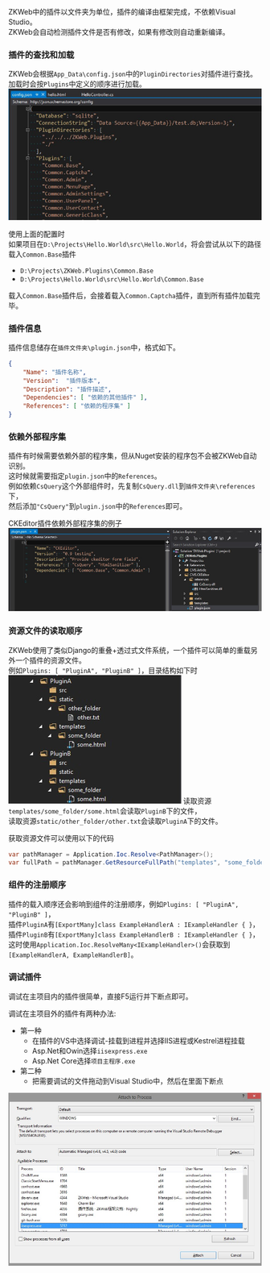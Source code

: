 ZKWeb中的插件以文件夹为单位，插件的编译由框架完成，不依赖Visual Studio。<br/>
ZKWeb会自动检测插件文件是否有修改，如果有修改则自动重新编译。<br/>

### 插件的查找和加载

ZKWeb会根据`App_Data\config.json`中的`PluginDirectories`对插件进行查找。<br/>
加载时会按`Plugins`中定义的顺序进行加载。<br/>
![插件列表](../img/config_json_plugins.jpg)

使用上面的配置时<br/>
如果项目在`D:\Projects\Hello.World\src\Hello.World`，将会尝试从以下的路径载入`Common.Base`插件<br/>

- `D:\Projects\ZKWeb.Plugins\Common.Base`
- `D:\Projects\Hello.World\src\Hello.World\Common.Base`

载入`Common.Base`插件后，会接着载入`Common.Captcha`插件，直到所有插件加载完毕。

### 插件信息

插件信息储存在`插件文件夹\plugin.json`中，格式如下。<br/>
``` json
{
	"Name": "插件名称",
	"Version":  "插件版本",
	"Description": "插件描述",
	"Dependencies": [ "依赖的其他插件" ],
	"References": [ "依赖的程序集" ]
}
```

### 依赖外部程序集

插件有时候需要依赖外部的程序集，但从Nuget安装的程序包不会被ZKWeb自动识别。<br/>
这时候就需要指定`plugin.json`中的`References`。<br/>
例如依赖`CsQuery`这个外部组件时，先复制`CsQuery.dll`到`插件文件夹\references`下，<br/>
然后添加`"CsQuery"`到`plugin.json`中的`References`即可。<br/>

CKEditor插件依赖外部程序集的例子
![依赖外部程序集的例子](../img/ckeditor_reference_example.jpg)

### 资源文件的读取顺序

ZKWeb使用了类似Django的重叠+透过式文件系统，一个插件可以简单的重载另外一个插件的资源文件。<br/>
例如`Plugins: [ "PluginA", "PluginB" ]`，目录结构如下时<br/>
![资源文件重载的示例](../img/resource_override_example.jpg)
读取资源`templates/some_folder/some.html`会读取`PluginB`下的文件，<br/>
读取资源`static/other_folder/other.txt`会读取`PluginA`下的文件。<br/>

获取资源文件可以使用以下的代码

``` csharp
var pathManager = Application.Ioc.Resolve<PathManager>();
var fullPath = pathManager.GetResourceFullPath("templates", "some_folder", "some.html");
```

### 组件的注册顺序

插件的载入顺序还会影响到组件的注册顺序，例如`Plugins: [ "PluginA", "PluginB" ]`，<br/>
插件`PluginA`有`[ExportMany]class ExampleHandlerA : IExampleHandler { }`，<br/>
插件`PluginB`有`[ExportMany]class ExampleHandlerB : IExampleHandler { }`，<br/>
这时使用`Application.Ioc.ResolveMany<IExampleHandler>()`会获取到`[ExampleHandlerA, ExampleHandlerB]`。

### 调试插件

调试在主项目内的插件很简单，直接F5运行并下断点即可。<br/>

调试在主项目外的插件有两种办法:

- 第一种
	- 在插件的VS中选择调试-挂载到进程并选择IIS进程或Kestrel进程挂载
	- Asp.Net和Owin选择`iisexpress.exe`
	- Asp.Net Core选择`项目主程序.exe`
- 第二种
	- 把需要调试的文件拖动到Visual Studio中，然后在里面下断点

![挂载到进程](../img/attach_process.jpg)
